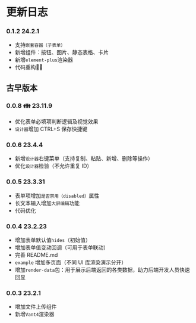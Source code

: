# 更新日志

### 0.1.2 <Badge>24.2.1</Badge>

* 支持`嵌套容器（子表单）`
* 新增组件：按钮、图片、静态表格、卡片
* 新增`element-plus`渲染器
* 代码重构👨‍💻

## 古早版本

### 0.0.8 👪 <Badge>23.11.9</Badge>

* 优化表单必填项判断逻辑及视觉效果
* `设计器`增加 CTRL+S 保存快捷键

### 0.0.6 <Badge>23.4.4</Badge>

* 新增`设计器`右键菜单（支持复制、粘贴、新增、删除等操作）
* 优化`设计器`检验（不允许重复 ID）

### 0.0.5 <Badge>23.3.31</Badge>

* 表单项增加`是否禁用（disabled）`属性
* 长文本输入增加`大屏编辑`功能
* 代码优化

### 0.0.4 <Badge>23.2.23</Badge>

* 增加表单默认值`hides`（初始值）
* 增加表单值变动回调（可用于表单联动）
* 完善 README.md
* `example` 增加多页面（不同 UI 库渲染演示分开）
* 增加`render-data`包：用于展示后端返回的各类数据，助力后端开发人员快速回显

### 0.0.3 <Badge>23.2.1</Badge>

* 增加文件上传组件
* 新增`Vant4`渲染器
